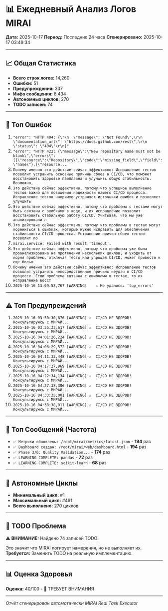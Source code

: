 # 📊 Ежедневный Анализ Логов MIRAI

**Дата:** 2025-10-17
**Период:** Последние 24 часа
**Сгенерировано:** 2025-10-17 03:49:34

---

## 📈 Общая Статистика

- **Всего строк логов:** 14,260
- **Ошибки:** 51
- **Предупреждения:** 337
- **Инфо сообщения:** 8,434
- **Автономных циклов:** 270
- **TODO записей:** 74

---

## 🔴 Топ Ошибок

1. `"error": "HTTP 404: {\r\n  \"message\": \"Not Found\",\r\n  \"documentation_url\": \"https://docs.github.com/rest\",\r\n  \"status\": \"404\"\r\n}"`
2. `"error": "HTTP 422: {\"message\":\"New repository name must not be blank\",\"errors\":[{\"resource\":\"Repository\",\"code\":\"missing_field\",\"field\":\"name\"},{\"resource...`
3. `Почему именно это действие сейчас эффективно: Исправление тестов позволит устранить основные причины сбоев в CI/CD, что поможет восстановить здоровье пайплайна и улучшить общую стабильность. Возможно,`
4. `Это действие сейчас эффективно, потому что успешное выполнение тестов важно для повышения надежности нашего CI/CD процесса. Исправление тестов напрямую устраняет источники ошибок и позволяет улучшить `
5. `Это действие сейчас эффективно, потому что проблемы с тестами могут быть связаны с ошибками в коде, и их исправление позволит восстановить стабильную работу CI/CD. Учитывая, что мы уже анализировали л`
6. `Это действие сейчас эффективно, потому что проблемы в тестах могут корениться в ошибках, которые нужно исправить для обеспечения стабильности CI/CD процесса. Устранение причин сбоев тестов позволит по`
7. `mirai.service: Failed with result 'timeout'.`
8. `Это действие сейчас эффективно, потому что проблема уже была проанализирована на протяжении нескольких циклов, и уходить от корня проблемы, отключая тесты или упрощая CI/CD, может привести к еще больш`
9. `Почему именно это действие сейчас эффективно: Исправление тестов позволит устранить непосредственные причины неудач в CI/CD процессе. Если проблема связана с ошибками в тестах, то их исправление восст`
10. `2025-10-16 13:09:58,767 [WARNING]    ⚠️ Не удалось: 'top_errors'`

---

## ⚠️ Топ Предупреждений

1. `2025-10-16 03:50:30,876 [WARNING] ⚠️  CI/CD НЕ ЗДОРОВ! Консультируюсь с МИРАЙ...`
2. `2025-10-16 03:55:33,617 [WARNING] ⚠️  CI/CD НЕ ЗДОРОВ! Консультируюсь с МИРАЙ...`
3. `2025-10-16 04:01:26,224 [WARNING] ⚠️  CI/CD НЕ ЗДОРОВ! Консультируюсь с МИРАЙ...`
4. `2025-10-16 04:06:29,572 [WARNING] ⚠️  CI/CD НЕ ЗДОРОВ! Консультируюсь с МИРАЙ...`
5. `2025-10-16 04:11:33,448 [WARNING] ⚠️  CI/CD НЕ ЗДОРОВ! Консультируюсь с МИРАЙ...`
6. `2025-10-16 04:17:27,969 [WARNING] ⚠️  CI/CD НЕ ЗДОРОВ! Консультируюсь с МИРАЙ...`
7. `2025-10-16 04:22:34,134 [WARNING] ⚠️  CI/CD НЕ ЗДОРОВ! Консультируюсь с МИРАЙ...`
8. `2025-10-16 04:27:38,306 [WARNING] ⚠️  CI/CD НЕ ЗДОРОВ! Консультируюсь с МИРАЙ...`
9. `2025-10-16 04:33:35,001 [WARNING] ⚠️  CI/CD НЕ ЗДОРОВ! Консультируюсь с МИРАЙ...`
10. `2025-10-16 04:38:38,011 [WARNING] ⚠️  CI/CD НЕ ЗДОРОВ! Консультируюсь с МИРАЙ...`

---

## 💬 Топ Сообщений (Частота)

- `✅ Метрики обновлены: /root/mirai/metrics/latest.json` - **194** раз
- `✅ Dashboard создан: /root/mirai/web/dashboard.html` - **194** раз
- `✅ Phase 3/6: Quality Validation...` - **174** раз
- `✅ LEARNING COMPLETE: pandas` - **72** раз
- `✅ LEARNING COMPLETE: scikit-learn` - **68** раз

---

## 🔄 Автономные Циклы

- **Минимальный цикл:** #1
- **Максимальный цикл:** #491
- **Всего выполнено:** 270 циклов

---

## 🚨 TODO Проблема

⚠️ **ВНИМАНИЕ:** Найдено 74 записей TODO!

Это значит что MIRAI логирует намерения, но не выполняет их.
**Требуется:** Заменить TODO на реальную имплементацию.

---

## 📊 Оценка Здоровья

**Оценка:** 40/100 - 🔴 ТРЕБУЕТ ВНИМАНИЯ

---

*Отчёт сгенерирован автоматически MIRAI Real Task Executor*
